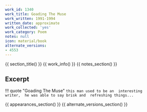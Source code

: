 ```yaml
---
work_id: 1340
work_title: Goading The Muse
work_written: 1991-1994
written_date: approximate
work_collected: 'yes'
work_category: Poem
notes: null
icon: material/book
alternate_versions:
- 4553
---
```


{{ section_title() }}
{{ work_info() }}
{{ notes_section() }}
## Excerpt
!!! quote "Goading The Muse"
    ```
    this man used to be an 
    interesting writer, 
    he was able to say brisk and 
    refreshing things...
    ```

{{ appearances_section() }}
{{ alternate_versions_section() }}